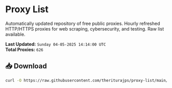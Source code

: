 # Proxy List

Automatically updated repository of free public proxies. Hourly refreshed HTTP/HTTPS proxies for web scraping, cybersecurity, and testing. Raw list available.

**Last Updated:** `Sunday 04-05-2025 14:14:00 UTC`  
**Total Proxies:** `626`

## 📥 Download
```bash
curl -O https://raw.githubusercontent.com/theriturajps/proxy-list/main/proxies.txt
